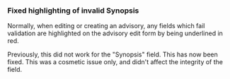 ### Fixed highlighting of invalid Synopsis

Normally, when editing or creating an advisory, any fields which fail validation
are highlighted on the advisory edit form by being underlined in red.

Previously, this did not work for the "Synopsis" field.  This has now been fixed.
This was a cosmetic issue only, and didn't affect the integrity of the field.
